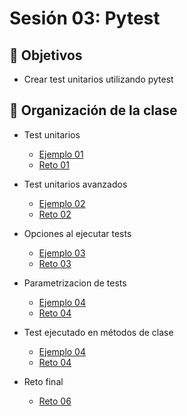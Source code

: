 # Sesión 03: Pytest

## :dart: Objetivos

- Crear test unitarios utilizando pytest

## 📂 Organización de la clase

- Test unitarios

	- [Ejemplo 01](Ejemplo-01)
	- [Reto 01](Reto-01)


- Test unitarios avanzados

	- [Ejemplo 02](Ejemplo-02)
	- [Reto 02](Reto-02)

- Opciones al ejecutar tests

	- [Ejemplo 03](Ejemplo-03)
	- [Reto 03](Reto-03)

- Parametrizacion de tests
	- [Ejemplo 04](Ejemplo-03)
	- [Reto 04](Reto-03)

- Test ejecutado en métodos de clase

	- [Ejemplo 04](Ejemplo-04)
	- [Reto 04](Reto-04)
- Reto final
	- [Reto 06](Reto-06)
